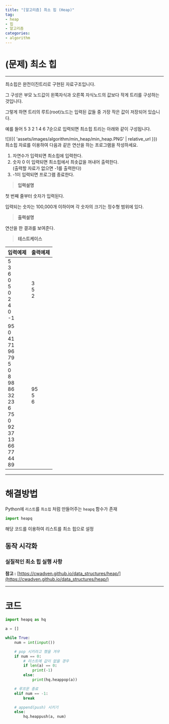 ```yaml
---
title: "[알고리즘] 최소 힙 (Heap)"
tag:
- heap
- 힙
- 알고리즘
categories:
- algorithm
---
```


# (문제) 최소 힙
---
최소힙은 완전이진트리로 구현된 자료구조입니다. 

그 구성은 부모 노드값이 왼쪽자식과 오른쪽 자식노드의 값보다 작게 트리를 구성하는 것입니다.

그렇게 하면 트리의 루트(root)노드는 입력된 값들 중 가장 작은 값이 저장되어 있습니다.

예를 들어 5 3 2 1 4 6 7순으로 입력되면 최소힙 트리는 아래와 같이 구성됩니다.

![]({{ 'assets/images/algorithm/min_heap/min_heap.PNG' | relative_url }})
<br>
최소힙 자료를 이용하여 다음과 같은 연산을 하는 프로그램을 작성하세요.

1) 자연수가 입력되면 최소힙에 입력한다.<br>
2) 숫자 0 이 입력되면 최소힙에서 최솟값을 꺼내어 출력한다.<br>
 (출력할 자료가 없으면 -1를 출력한다)<br>
3) -1이 입력되면 프로그램 종료한다.<br>

> **입력설명**

첫 번째 줄부터 숫자가 입력된다.

입력되는 숫자는 100,000개 이하이며 각 숫자의 크기는 정수형 범위에 있다.

> **출력설명**

연산을 한 결과를 보여준다.

> **테스트케이스**
 

| 입력예제 | 출력예제 |
| -------- | -------- | 
| 5<br>3<br>6<br>0<br>5<br>0<br>2<br>4<br>0<br>-1 | 3<br>5<br>2 | 
| 95<br>0<br>41<br>71<br>96<br>79<br>5<br>0<br>8<br>98<br>86<br>32<br>23<br>6<br>75<br>0<br>92<br>37<br>13<br>66<br>77<br>44<br>89 | 95<br>5<br>6 |

---
# 해결방법
Python에 `리스트`를 `최소힙` 처럼 만들어주는 `heapq` 함수가 존재

```python
import heapq
```
해당 코드를 이용하여 리스트를 최소 힙으로 설정
## 동작 시각화
### 실질적인 최소 힙 실행 사항
**참고 :** [https://cwadven.github.io/data_structures/heap/](https://cwadven.github.io/data_structures/heap/)


---
# 코드
```python
import heapq as hq

a = []

while True:
    num = int(input())

    # pop 시키라고 했을 겨우
    if num == 0:
        # 리스트에 값이 없을 경우
        if len(a) == 0:
            print(-1)
        else:
            print(hq.heappop(a))

    # 루프문 종료
    elif num == -1:
        break

    # append(push) 시키기
    else:
        hq.heappush(a, num)
```
